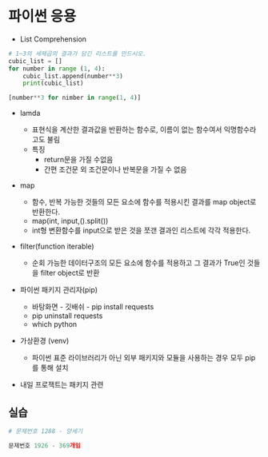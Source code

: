 # 파이썬 응용
- List Comprehension
```python
# 1~3의 세제곱의 결과가 담긴 리스트를 만드시오.
cubic_list = []
for number in range (1, 4):
    cubic_list.append(number**3)
    print(cubic_list)
```
```python
[number**3 for nimber in range(1, 4)]
```
- lamda
    - 표현식을 계산한 결과값을 반환하는 함수로, 이름이 없는 함수여서 익명함수라고도 불림
    - 특징
        - return문을 가질 수없음
        - 간편 조건문 외 조건문이나 반복문을 가질 수 없음
- map
    - 함수, 반복 가능한 것들의 모든 요소에 함수를 적용시킨 결과를 map object로 반환한다.
    - map(int, input,().split())
    - int형 변환함수를 input으로 받은 것을 쪼갠 결과인 리스트에 각각 적용한다.
- filter(function iterable)
    - 순회 가능한 데이터구조의 모든 요소에 함수를 적용하고 그 결과가 True인 것들을 filter object로 반환

- 파이썬 패키지 관리자(pip)
    - 바탕화면 - 깃배쉬 - pip install requests
    - pip uninstall requests
    - which python
    
- 가상환경 (venv)
    - 파이썬 표준 라이브러리가 아닌 외부 패키지와 모듈을 사용하는 경우 모두 pip를 통해 설치

- 내일 프로잭트는 패키지 관련

## 실습
```python
# 문제번호 1288 - 양세기
```

```python
문제번호 1926 - 369개임

```